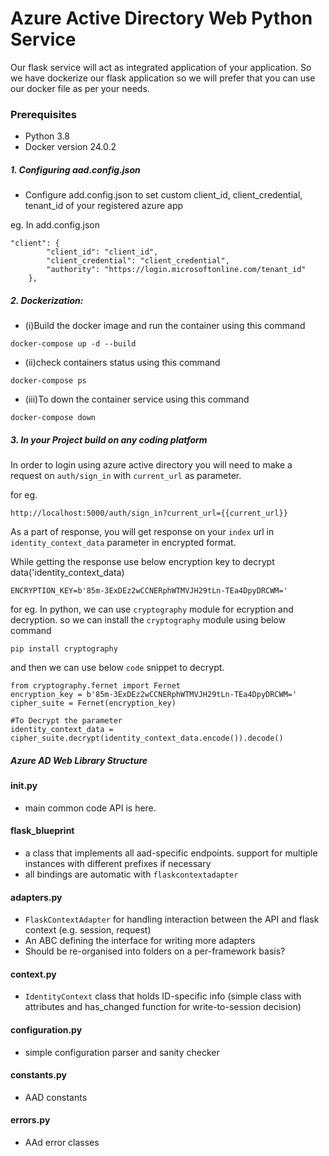 # Azure Active Directory Web Python Service

Our flask service will act as integrated application of your application. So we have dockerize our flask application so we will prefer that you can use our docker file as per your needs.

### Prerequisites

- Python 3.8
- Docker version 24.0.2

##### 1. Configuring aad.config.json

- Configure add.config.json to set custom client_id, client_credential, tenant_id of your registered azure app

eg. In add.config.json

```
"client": {
        "client_id": "client_id",
        "client_credential": "client_credential",
        "authority": "https://login.microsoftonline.com/tenant_id"
    },
```


##### 2. Dockerization:
- (i)Build the docker image and run the container using this command 
```
docker-compose up -d --build
```
- (ii)check containers status using this command
```
docker-compose ps
```
- (iii)To down the container service using this command 
```
docker-compose down
```

##### 3. In your Project build on any coding platform

In order to login using azure active directory you will need to make a request on ```auth/sign_in``` with ```current_url``` as parameter.

for eg.
```
http://localhost:5000/auth/sign_in?current_url={{current_url}}
```
As a part of response, you will get response on your ```index``` url in ```identity_context_data``` parameter in encrypted format.

While getting the response use below encryption key to decrypt data('identity_context_data)
```
ENCRYPTION_KEY=b'85m-3ExDEz2wCCNERphWTMVJH29tLn-TEa4DpyDRCWM=' 
```


for eg. In python, we can use ```cryptography``` module for ecryption and decryption.
so we can install the ```cryptography``` module using below command 

```
pip install cryptography
```

and then we can use below ```code``` snippet to decrypt.
```
from cryptography.fernet import Fernet
encryption_key = b'85m-3ExDEz2wCCNERphWTMVJH29tLn-TEa4DpyDRCWM='
cipher_suite = Fernet(encryption_key)

#To Decrypt the parameter
identity_context_data = cipher_suite.decrypt(identity_context_data.encode()).decode()
```


##### Azure AD Web Library Structure
#### __init__.py
- main common code API is here.

#### flask_blueprint
- a class that implements all aad-specific endpoints. support for multiple instances with different prefixes if necessary
- all bindings are automatic with ```flaskcontextadapter```
#### adapters.py
- ```FlaskContextAdapter``` for handling interaction between the API and flask context (e.g. session, request)
- An ABC defining the interface for writing more adapters
- Should be re-organised into folders on a per-framework basis?
#### context.py
- ```IdentityContext``` class that holds ID-specific info (simple class with attributes and has_changed function for write-to-session decision)
#### configuration.py
- simple configuration parser and sanity checker
#### constants.py
- AAD constants
#### errors.py
- AAd error classes
